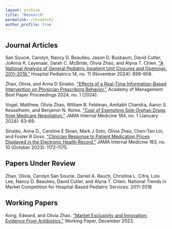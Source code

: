 ```yaml
---
layout: archive
title: "Research"
permalink: /research/
author_profile: true
---
```


## Journal Articles

San Soucie, Carolyn, Nancy D. Beaulieu, Jason D. Buxbaum, David Cutler, JoAnna K. Leyenaar, Sarah C. McBride, Olivia Zhao, and Alyna T. Chien. ["A National Analysis of General Pediatric Inpatient Unit Closures and Openings, 2011–2018."](https://doi.org/10.1542/hpeds.2024-007754) Hospital Pediatrics 14, no. 11 (November 2024): 899–908.

Zhao, Olivia, and Anna D Sinaiko. ["Effects of a Real-Time Information-Based Intervention on Physician Prescribing Behavior."](https://doi.org/10.5465/AMPROC.2024.249bp) Academy of Management Best Paper Proceedings 2024, no. 1 (2024).

Vogel, Matthew, Olivia Zhao, William B. Feldman, Amitabh Chandra, Aaron S. Kesselheim, and Benjamin N. Rome. ["Cost of Exempting Sole Orphan Drugs from Medicare Negotiation."](https://jamanetwork.com/journals/jamainternalmedicine/fullarticle/2811802) JAMA Internal Medicine 184, no. 1 (January 2024): 63–69.

Sinaiko, Anna D., Caroline E Sloan, Mark J Soto, Olivia Zhao, Chen-Tan Lin, and Foster R Goss. ["Clinician Response to Patient Medication Prices Displayed in the Electronic Health Record."](https://jamanetwork.com/journals/jamainternalmedicine/fullarticle/2809102) JAMA Internal Medicine 183, no. 10 (October 2023): 1172–1175.

## Papers Under Review

Zhao, Olivia, Carolyn San Soucie, Daniel A. Rauch, Christina L. Cifra, Lois Lee, Nancy D. Beaulieu, David Cutler, and Alyna T. Chien. National Trends in Market Competition for Hospital-Based Pediatric Services: 2011-2018

## Working Papers

Kong, Edward, and Olivia Zhao. ["Market Exclusivity and Innovation: Evidence From Antibiotics."](https://papers.ssrn.com/sol3/papers.cfm?abstract_id=4676384) Working Paper, December 2023.


